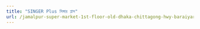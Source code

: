 ```yaml
---
title: "SINGER Plus সিঙ্গার প্লাস"
url: /jamalpur-super-market-1st-floor-old-dhaka-chittagong-hwy-baraiyarhat-4326/singer-plus-singgaar-plaas/
---
```

